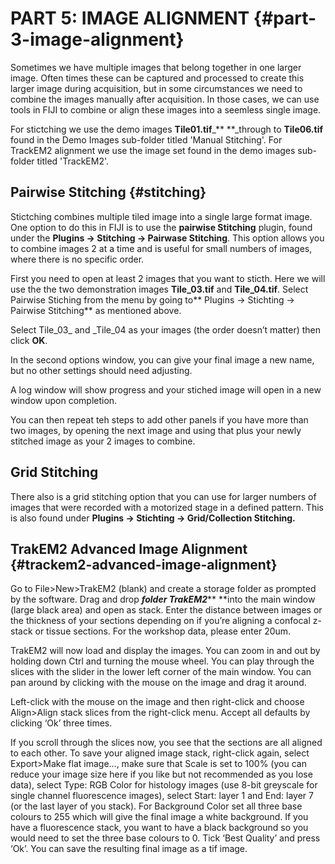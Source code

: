 # PART 5: IMAGE ALIGNMENT {#part-3-image-alignment}

Sometimes we have multiple images that belong together in one larger image. Often times these can be captured and processed to create this larger image during acquisition, but in some circumstances we need to combine the images manually after acquisition. In those cases, we can use tools in FIJI to combine or align these images into a seemless single image.

For stictching we use the demo images **Tile01.tif**\_** **\_through to **Tile06.tif** found in the Demo Images sub-folder titled 'Manual Stitching'. For TrackEM2 alignment we use the image set found in the demo images sub-folder titled 'TrackEM2'.

## Pairwise Stitching {#stitching}

Stictching combines multiple tiled image into a single large format image. One option to do this in FIJI is to use the **pairwise Stitching** plugin, found under the  **Plugins -&gt; Stitching -&gt; Pairwase Stitching**. This option allows you to combine images 2 at a time and is useful for small numbers of images, where there is no specific order.

First you need to open at least 2 images that you want to sticth. Here we will use the the two demonstration images **Tile\_03.tif** and **Tile\_04.tif**. Select Pairwise Stiching from the menu by going to** Plugins -&gt; Stichting -&gt; Pairwise Stitching** as mentioned above.

Select Tile\_03\_ and \_Tile\_04 as your images \(the order doesn’t matter\) then click **OK**.

In the second options window, you can give your final image a new name, but no other settings should need adjusting.

A log window will show progress and your stiched image will open in a new window upon completion.

You can then repeat teh steps to add other panels if you have more than two images, by opening the next image and using that plus your newly stitched image as your 2 images to combine.

## Grid Stitching

There also is a grid stitching option that you can use for larger numbers of images that were recorded with a motorized stage in a defined pattern. This is also found under **Plugins -&gt; Stichting -&gt; Grid/Collection Stitching.**

## TrakEM2 Advanced Image Alignment {#trackem2-advanced-image-alignment}

Go to File&gt;New&gt;TrakEM2 \(blank\) and create a storage folder as prompted by the software. Drag and drop _**folder TrakEM2**_** **into the main window \(large black area\) and open as stack. Enter the distance between images or the thickness of your sections depending on if you’re aligning a confocal z-stack or tissue sections. For the workshop data, please enter 20um.

TrakEM2 will now load and display the images. You can zoom in and out by holding down Ctrl and turning the mouse wheel. You can play through the slices with the slider in the lower left corner of the main window. You can pan around by clicking with the mouse on the image and drag it around.

Left-click with the mouse on the image and then right-click and choose Align&gt;Align stack slices from the right-click menu. Accept all defaults by clicking ‘Ok’ three times.

If you scroll through the slices now, you see that the sections are all aligned to each other. To save your aligned image stack, right-click again, select Export&gt;Make flat image…, make sure that Scale is set to 100% \(you can reduce your image size here if you like but not recommended as you lose data\), select Type: RGB Color for histology images \(use 8-bit greyscale for single channel fluorescence images\), select Start: layer 1 and End: layer 7 \(or the last layer of you stack\). For Background Color set all three base colours to 255 which will give the final image a white background. If you have a fluorescence stack, you want to have a black background so you would need to set the three base colours to 0. Tick ‘Best Quality’ and press ‘Ok’. You can save the resulting final image as a tif image.

